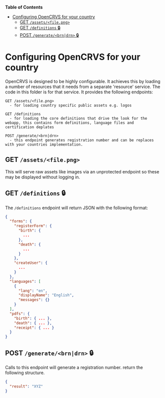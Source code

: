 <!-- START doctoc generated TOC please keep comment here to allow auto update -->
<!-- DON'T EDIT THIS SECTION, INSTEAD RE-RUN doctoc TO UPDATE -->
**Table of Contents**  

- [Configuring OpenCRVS for your country](#configuring-opencrvs-for-your-country)
  - [GET `/assets/<file.png>`](#get-assetsfilepng)
  - [GET `/definitions` 🔒](#get-definitions-)
  - [POST `/generate/<brn|drn>` 🔒](#post-generatebrndrn-)

<!-- END doctoc generated TOC please keep comment here to allow auto update -->

# Configuring OpenCRVS for your country

OpenCRVS is designed to be highly configurable. It achieves this by loading a number of resources that it needs from a separate 'resource' service. The code in this folder is for that service. It provides the following endpoints:

```
GET /assets/<file.png>
  - for loading country specific public assets e.g. logos

GET /definitions
  - for loading the core definitions that drive the look for the webapp, this contains form definitions, language files and certification deplates

POST /generate/<brn|drn>
  - this endpoint generates registration number and can be replaces with your countries implementation.
```

## GET `/assets/<file.png>`

This will serve raw assets like images via an unprotected endpoint so these may be displayed without logging in.

## GET `/definitions` 🔒

The `/definitions` endpoint will return JSON with the following format:

```json
{
  "forms": {
    "registerForm": {
      "birth": {
        ...
      },
      "death": {
        ...
      }
    },
    "createUser": {
      ...
    }
  },
  "languages": [
    {
      "lang": "en",
      "displayName": "English",
      "messages": {}
    }
  ],
  "pdfs": {
    "birth": { ... },
    "death": { ... },
    "receipt": { ... }
  }
}
```

## POST `/generate/<brn|drn>` 🔒

Calls to this endpoint will generate a registration number. return the following structure.

```json
{
  "result": "XYZ"
}
```
